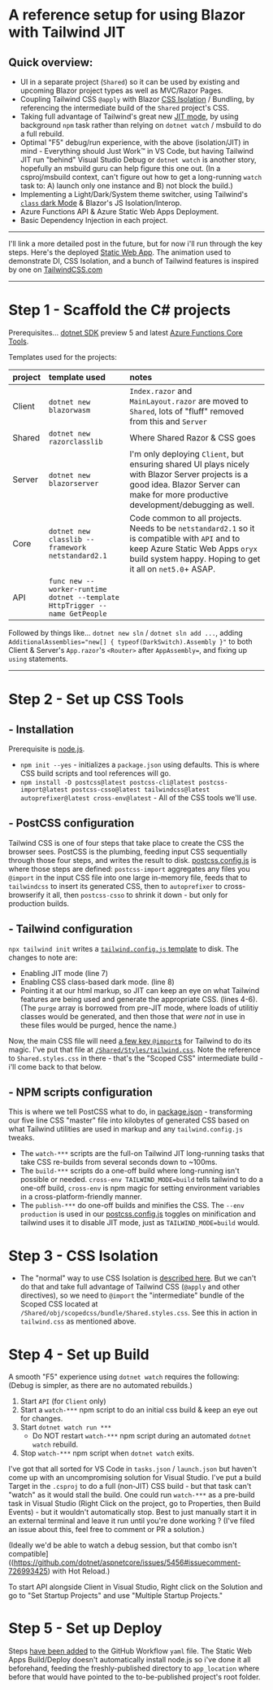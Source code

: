 # A reference setup for using Blazor with Tailwind JIT

## Quick overview:

* UI in a separate project (`Shared`) so it can be used by existing and upcoming Blazor project types as well as MVC/Razor Pages.
* Coupling Tailwind CSS `@apply` with Blazor [CSS Isolation](https://docs.microsoft.com/en-us/aspnet/core/blazor/components/css-isolation) / Bundling, by referencing the intermediate build of the `Shared` project's CSS.
* Taking full advantage of Tailwind's great new [JIT mode](https://tailwindcss.com/docs/just-in-time-mode), by using background `npm` task rather than relying on `dotnet watch` / msbuild to do a full rebuild.
* Optimal "F5" debug/run experience, with the above (isolation/JIT) in mind - Everything should Just Work™ in VS Code, but having Tailwind JIT run "behind" Visual Studio Debug or `dotnet watch` is another story, hopefully an msbuild guru can help figure this one out.  (In a csproj/msbuild context, can't figure out how to get a long-running `watch` task to: A) launch only one instance and B) not block the build.)
* Implementing a Light/Dark/System theme switcher, using Tailwind's [`class` dark Mode](https://tailwindcss.com/docs/dark-mode#toggling-dark-mode-manually) & Blazor's JS Isolation/Interop.
* Azure Functions API & Azure Static Web Apps Deployment.
* Basic Dependency Injection in each project.

---

I'll link a more detailed post in the future, but for now i'll run through the key steps.  Here's the deployed [Static Web App](https://polite-sky-006af1d1e.azurestaticapps.net/).  The animation used to demonstrate DI, CSS Isolation, and a bunch of Tailwind features is inspired by one on [TailwindCSS.com](https://tailwindcss.com/)

---

# Step 1 - Scaffold the C# projects

Prerequisites... [dotnet SDK](https://dotnet.microsoft.com/download/dotnet/6.0) preview 5 and latest [Azure Functions Core Tools](https://docs.microsoft.com/en-us/azure/azure-functions/functions-develop-local).

Templates used for the projects:

| project | template used                                                              | notes                                                                                                                                                                                           |
| :------ | :------------------------------------------------------------------------- | :---------------------------------------------------------------------------------------------------------------------------------------------------------------------------------------------- |
| Client  | `dotnet new blazorwasm`                                                    | `Index.razor` and  `MainLayout.razor` are moved to `Shared`, lots of "fluff" removed from this and `Server`                                                                                     |
| Shared  | `dotnet new razorclasslib`                                                 | Where Shared Razor & CSS goes                                                                                                                                                                   |
| Server  | `dotnet new blazorserver`                                                  | I'm only deploying `Client`, but ensuring shared UI plays nicely with Blazor Server projects is a good idea.  Blazor Server can make for more productive development/debugging as well.         |
| Core    | `dotnet new classlib --framework netstandard2.1`                           | Code common to all projects.  Needs to be `netstandard2.1` so it is compatible with `API` and to keep Azure Static Web Apps `oryx` build system happy.  Hoping to get it all on `net5.0`+ ASAP. |
| API     | `func new --worker-runtime dotnet --template HttpTrigger --name GetPeople` |                                                                                                                                                                                                 |

Followed by things like... `dotnet new sln` / `dotnet sln add ...`, adding `AdditionalAssemblies="new[] { typeof(DarkSwitch).Assembly }"` to both Client & Server's `App.razor`'s `<Router>` after `AppAssembly=`, and fixing up `using` statements.

---

# Step 2 - Set up CSS Tools

## - Installation

Prerequisite is [node.js](https://nodejs.org/en/download/).

* `npm init --yes` - initializes a `package.json` using defaults.  This is where CSS build scripts and tool references will go.
* `npm install -D postcss@latest postcss-cli@latest postcss-import@latest postcss-csso@latest tailwindcss@latest autoprefixer@latest cross-env@latest` - All of the CSS tools we'll use.
  
## - PostCSS configuration

Tailwind CSS is one of four steps that take place to create the CSS the browser sees.  PostCSS is the plumbing, feeding input CSS sequentially through those four steps, and writes the result to disk.  [postcss.config.js](https://github.com/McNerdius/TailBlazor/blob/main/postcss.config.js) is where those steps are defined: `postcss-import` aggregates any files you `@import` in the input CSS file into one large in-memory file, feeds that to `tailwindcss` to insert its generated CSS, then to `autoprefixer` to cross-browserify it all, then `postcss-csso` to shrink it down - but only for production builds.

## - Tailwind configuration

`npx tailwind init` writes a [`tailwind.config.js` template](https://github.com/McNerdius/TailBlazor/blob/main/tailwind.config.js) to disk.  The changes to note are:
  
  * Enabling JIT mode (line 7)
  * Enabling CSS class-based dark mode. (line 8)
  * Pointing it at our html markup, so JIT can keep an eye on what Tailwind features are being used and generate the appropriate CSS.  (lines 4-6).  (The `purge` array is borrowed from pre-JIT mode, where loads of utilitiy classes would be generated, and then those that *were not* in use in these files would be purged, hence the name.)
  
  Now, the main CSS file will need [a few key `@import`s](https://tailwindcss.com/docs/installation#include-tailwind-in-your-css) for Tailwind to do its magic.  I've put that file at [`/Shared/Styles/tailwind.css`](https://github.com/McNerdius/TailBlazor/blob/main/Shared/Styles/tailwind.css).  Note the reference to `Shared.styles.css` in there - that's the "Scoped CSS" intermediate build - i'll come back to that below.

## - NPM scripts configuration

This is where we tell PostCSS what to do, in [package.json](https://github.com/McNerdius/TailBlazor/blob/main/package.json#L13) - transforming our five line CSS "master" file into kilobytes of generated CSS based on what Tailwind utilities are used in markup and any `tailwind.config.js` tweaks.

* The `watch-***` scripts are the full-on Tailwind JIT long-running tasks that take CSS re-builds from several seconds down to ~100ms.
* The `build-***` scripts do a one-off build where long-running isn't possible or needed.  `cross-env TAILWIND_MODE=build` tells tailwind to do a one-off build, `cross-env` is npm magic for setting environment variables in a cross-platform-friendly manner.
* The `publish-***` do one-off builds and minifies the CSS.  The `--env production` is used in our [postcss.config.js](https://github.com/McNerdius/TailBlazor/blob/main/postcss.config.js#L6) toggles on minification and tailwind uses it to disable JIT mode, just as `TAILWIND_MODE=build` would.

# Step 3 - CSS Isolation

* The "normal" way to use CSS Isolation is [described here](https://docs.microsoft.com/en-us/aspnet/core/blazor/components/css-isolation?view=aspnetcore-5.0#css-isolation-bundling).  But we can't do that and take full advantage of Tailwind CSS (`@apply` and other directives), so we need to `@import` the "intermediate" bundle of the Scoped CSS located at `/Shared/obj/scopedcss/bundle/Shared.styles.css`.  See this in action in `tailwind.css` as mentioned above.

# Step 4 - Set up Build

A smooth "F5" experience using `dotnet watch` requires the following: (Debug is simpler, as there are no automated rebuilds.)

1) Start `API` (for `Client` only)
2) Start a `watch-***` npm script to do an initial css build & keep an eye out for changes.
3) Start `dotnet watch run ***`
   * Do NOT restart `watch-***` npm script during an automated `dotnet watch` rebuild.
4) Stop `watch-***` npm script when `dotnet watch` exits.
   
I've got that all sorted for VS Code in `tasks.json` / `launch.json` but haven't come up with an uncompromising solution for Visual Studio.  I've put a build Target in the `.csproj` to do a full (non-JIT) CSS build - but that task can't "watch" as it would stall the build.  One could run `watch-***` as a pre-build task in Visual Studio (Right Click on the project, go to Properties, then Build Events) - but it wouldn't automatically stop.  Best to just manually start it in an external terminal and leave it run until you're done working ?  (I've filed an issue about this, feel free to comment or PR a solution.)

(Ideally we'd be able to watch a debug session, but that combo isn't compatible]((https://github.com/dotnet/aspnetcore/issues/5456#issuecomment-726993425) with Hot Reload.)

To start API alongside Client in Visual Studio, Right click on the Solution and go to "Set Startup Projects" and use "Multiple Startup Projects."

# Step 5 - Set up Deploy

Steps [have been added](https://github.com/McNerdius/TailBlazor/blob/main/.github/workflows/azure-static-web-apps-polite-sky-006af1d1e.yml#L23) to the GitHub Workflow `yaml` file.  The Static Web Apps Build/Deploy doesn't automatically install node.js so i've done it all beforehand, feeding the freshly-published directory to `app_location` where before that would have pointed to the to-be-published project's root folder.